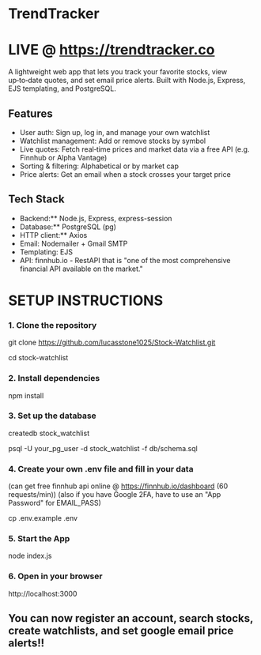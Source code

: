 # TrendTracker
# LIVE @ https://trendtracker.co
A lightweight web app that lets you track your favorite stocks, view up‑to‑date quotes, and set email price alerts. Built with Node.js, Express, EJS templating, and PostgreSQL.

## Features
- User auth: Sign up, log in, and manage your own watchlist  
- Watchlist management: Add or remove stocks by symbol  
- Live quotes: Fetch real‑time prices and market data via a free API (e.g. Finnhub or Alpha Vantage)  
- Sorting & filtering: Alphabetical or by market cap  
- Price alerts: Get an email when a stock crosses your target price  

## Tech Stack
- Backend:** Node.js, Express, express-session  
- Database:** PostgreSQL (pg)  
- HTTP client:** Axios  
- Email: Nodemailer + Gmail SMTP  
- Templating: EJS
- API: finnhub.io - RestAPI that is "one of the most comprehensive financial API available on the market."

# SETUP INSTRUCTIONS

### 1. Clone the repository

git clone https://github.com/lucasstone1025/Stock-Watchlist.git

cd stock-watchlist

### 2. Install dependencies

npm install

### 3. Set up the database

createdb stock_watchlist

psql -U your_pg_user -d stock_watchlist -f db/schema.sql

### 4. Create your own .env file and fill in your data 
(can get free finnhub api online @ https://finnhub.io/dashboard (60 requests/min))
(also if you have Google 2FA, have to use an "App Password" for EMAIL_PASS)

cp .env.example .env

### 5. Start the App

node index.js

### 6. Open in your browser

http://localhost:3000

## You can now register an account, search stocks, create watchlists, and set google email price alerts!!
